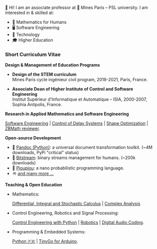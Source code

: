 👋 Hi! I am an associate professor at 🏦 Mines Paris – PSL university. 
I am interested in & skilled at:

  - 🦉 Mathematics for Humans 
  - 🖥️ Software Engineering
  - 🚀 Technology
  - 🎓 Higher Education

### Short Curriculum Vitae

**Design & Management of Education Programs**

  - **Design of the STEM curriculum**   
    Mines Paris cycle ingénieur civil program, 2018-2021, Paris, France.

  - **Associate Dean of Higher Institute of Control and Software Engineering**   
    Institut Supérieur d'Informatique et Automatique – ISIA, 2000-2007, 
    Sophia Antipolis, France.

**Research in Applied Mathematics and Software Engineering**

[Software Engineering](https://eul.ink/software-engineering/) |
[Control of Delay Systems](http://eul.ink/delay-systems/) |
[Shape Optimization](https://eul.ink/shape-optimization/) |
[ZBMath reviewer](https://zbmath.org/?q=boisg%C3%A9rault).

**Open-source Development**
  - 📖 [Pandoc (Python)](https://boisgera.github.io/pandoc/):
    a universal document transformation toolkit. (~4M downloads, PyPi "critical" status)
  - 📡 [Bitstream](https://boisgera.github.io/bitstream/):
    binary streams management for humans. (~200k downloads)
  - 🐤 [Pioupiou](https://boisgera.github.io/pioupiou/):
    a nano probabilistic programming language.
  - 🪅 [and many more ...](https://github.com/boisgera?tab=repositories)

**Teaching & Open Education**
  - Mathematics: 

    [Differential, Integral and Stochastic Calculus](https://github.com/boisgera/CDIS) |
    [Complex Analysis](https://doi.org/10.23646/oer.000001)

  - Control Engineering, Robotics and Signal Processing: 

     [Control Engineering with Python](https://github.com/boisgera/python-fr) |
     [Robotics](http://eul.ink/robotics/) |
     [Digital Audio Coding](https://eul.ink/audio/).

  - Programming & Embedded Systems: 

    [Python 🇫🇷](https://boisgera.github.io/python-fr/) |
    [TinyGo for Arduino](https://github.com/boisgera/tinygo-arduino).



